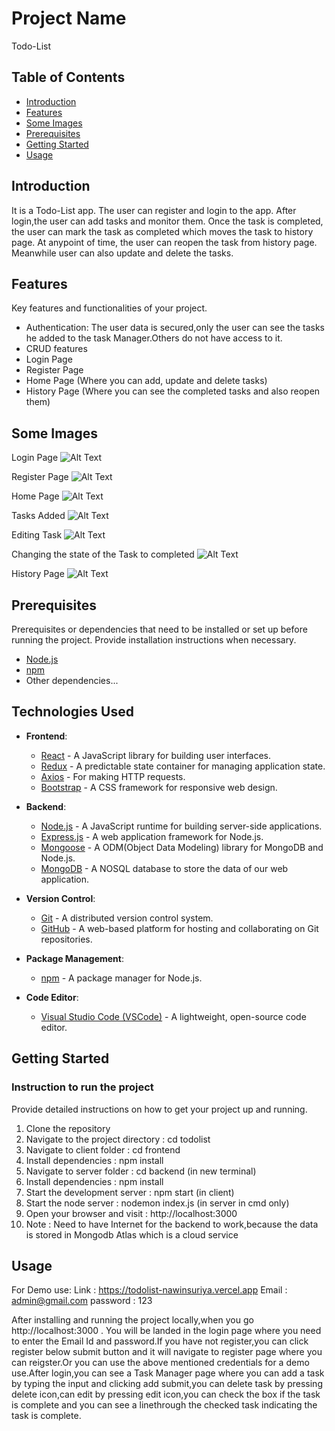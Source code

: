 # Project Name

Todo-List

## Table of Contents

- [Introduction](#introduction)
- [Features](#features)
- [Some Images](#some-images)
- [Prerequisites](#prerequisites)
- [Getting Started](#getting-started)
- [Usage](#usage)


## Introduction

It is a Todo-List app. The user can register and login to the app. After login,the user can add tasks and monitor them. Once the task is completed, the user can mark the task as completed which moves the task to history page. At anypoint of time, the user can reopen the task from history page. Meanwhile user can also update and delete the tasks.

## Features

Key features and functionalities of your project.

- Authentication: The user data is secured,only the user can see the tasks he added to the task Manager.Others do not have access to it.
- CRUD features
- Login Page
- Register Page
- Home Page (Where you can add, update and delete tasks)
- History Page (Where you can see the completed tasks and also reopen them)

## Some Images
 Login Page
![Alt Text](./frontend/src/assets/images/login.png)

Register Page
![Alt Text](./frontend/src/assets/images/register.png)

Home Page
![Alt Text](./frontend/src/assets/images/taskpage.png)

Tasks Added
![Alt Text](./frontend/src/assets/images/addingTask.png)

Editing Task
![Alt Text](./frontend/src/assets/images/updatePage.png)

Changing the state of the Task to completed
![Alt Text](./frontend/src/assets/images/popup.png)

History Page
![Alt Text](./frontend/src/assets/images/history.png)
  

## Prerequisites

Prerequisites or dependencies that need to be installed or set up before running the project. Provide installation instructions when necessary.

- [Node.js](https://nodejs.org/) 
- [npm](https://www.npmjs.com/) 
- Other dependencies...

## Technologies Used

- **Frontend**:
  - [React](https://reactjs.org/) - A JavaScript library for building user interfaces.
  - [Redux](https://redux.js.org/) - A predictable state container for managing application state.
  - [Axios](https://axios-http.com/) - For making HTTP requests.
  - [Bootstrap](https://getbootstrap.com/) - A CSS framework for responsive web design.

- **Backend**:
  - [Node.js](https://nodejs.org/) - A JavaScript runtime for building server-side applications.
  - [Express.js](https://expressjs.com/) - A web application framework for Node.js.
  - [Mongoose](https://mongoosejs.com/) - A ODM(Object Data Modeling) library for MongoDB and Node.js.
  - [MongoDB](https://www.mongodb.com/) - A NOSQL database to store the data of our web application.



- **Version Control**:
  - [Git](https://git-scm.com/) - A distributed version control system.
  - [GitHub](https://github.com/) - A web-based platform for hosting and collaborating on Git repositories.

- **Package Management**:
  - [npm](https://www.npmjs.com/) - A package manager for Node.js.

- **Code Editor**:
  - [Visual Studio Code (VSCode)](https://code.visualstudio.com/) - A lightweight, open-source code editor.



## Getting Started 
### Instruction to run the  project

Provide detailed instructions on how to get your project up and running. 

1. Clone the repository
2. Navigate to the project directory : cd todolist
3. Navigate to client folder : cd frontend
4. Install dependencies : npm install
5. Navigate to server folder : cd backend (in new terminal)
6. Install dependencies : npm install
7. Start the development server : npm start (in client)
8. Start the node server : nodemon index.js (in server in cmd only)
9. Open your browser and visit : http://localhost:3000
10. Note : Need to have Internet for the backend to work,because the data is stored in Mongodb Atlas which is a cloud service


## Usage
For Demo use:
Link : https://todolist-nawinsuriya.vercel.app
Email : admin@gmail.com
password : 123

After installing and running the project locally,when you go http://localhost:3000 . You will be landed in the login page where you need to enter the Email Id and password.If you have not register,you can click register below submit button and it will navigate to register page where you can reigster.Or you can use the above mentioned credentials for a demo use.After login,you can see a Task Manager page where you can add a task by typing the input and clicking add submit,you can delete task by pressing delete icon,can edit by pressing edit icon,you can check the box if the task is complete and you can see a linethrough the checked task indicating the task is complete.
